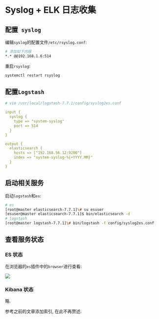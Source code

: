 # Syslog + ELK 日志收集

## 配置` syslog`

编辑`syslog`的配置文件`/etc/rsyslog.conf`:

```bash
# 添加如下内容
*.* @@192.168.1.6:514
```

重启`rsyslog`:

```bash
systemctl restart rsyslog
```

## 配置`Logstash`

```yml
# vim /usr/local/logstash-7.7.1/config/syslog2es.conf

input {
  syslog {
    type => "system-syslog"
    port => 514  
  }
}

output {
  elasticsearch {
    hosts => ["192.168.56.12:9200"]
    index => "system-syslog-%{+YYYY.MM}"
  }
}
```

## 启动相关服务

启动`logstash`和`es`:

```bash
# es
[root@master elasticsearch-7.7.1]\# su esuser
[esuser@master elasticsearch-7.7.1]$ bin/elasticsearch -d
# logstash
[root@master logstash-7.7.1]\# bin/logstash -f config/syslog2es.conf
```

## 查看服务状态

### ES 状态

在浏览器的`es`插件中的`browser`进行查看:

![](https://agou-images.oss-cn-qingdao.aliyuncs.com/blog-images/elk%20stack/syslog%2Belk.png)

### Kibana 状态

略.

参考之前的文章添加索引, 在此不再赘述.